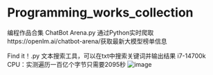 # Programming_works_collection
编程作品合集
ChatBot Arena.py
通过Python实时爬取https://openlm.ai/chatbot-arena/获取最新大模型榜单信息


Find it！.py
文本搜索工具，可以在txt中搜索关键词并输出结果
i7-14700k CPU：实测遍历一百亿个字节只需要2095秒
![image](https://github.com/user-attachments/assets/d72245ac-7125-4a81-a08f-0623b8db7836)




